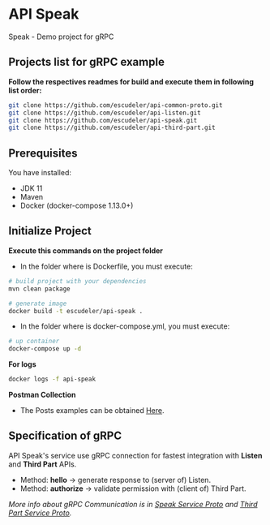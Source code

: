 # API Speak
Speak - Demo project for gRPC

## Projects list for gRPC example
**Follow the respectives readmes for build and execute them in following list order:**
```sh
git clone https://github.com/escudeler/api-common-proto.git
git clone https://github.com/escudeler/api-listen.git
git clone https://github.com/escudeler/api-speak.git
git clone https://github.com/escudeler/api-third-part.git
```

## Prerequisites
You have installed:
 - JDK 11
 - Maven
 - Docker (docker-compose 1.13.0+)

## Initialize Project 
**Execute this commands on the project folder**

- In the folder where is Dockerfile, you must execute:
```sh
# build project with your dependencies
mvn clean package

# generate image
docker build -t escudeler/api-speak .
```
- In the folder where is docker-compose.yml, you must execute:
```sh
# up container
docker-compose up -d
```

**For logs**
```sh
docker logs -f api-speak
```

**Postman Collection**
- The Posts examples can be obtained [Here](https://www.getpostman.com/collections/ad0f4be8e0eb643d4cde).

## Specification of gRPC

API Speak's service use gRPC connection for fastest integration with **Listen** and **Third Part** APIs.
- Method: **hello** -> generate response to (server of) Listen.
- Method: **authorize** -> validate permission with (client of) Third Part.

_More info about gRPC Communication is in [Speak Service Proto](https://github.com/escudeler/api-common-proto/blob/master/src/main/proto/SpeakService.proto/) and [Third Part Service Proto](https://github.com/escudeler/api-common-proto/blob/master/src/main/proto/ThirdPartService.proto/)._
